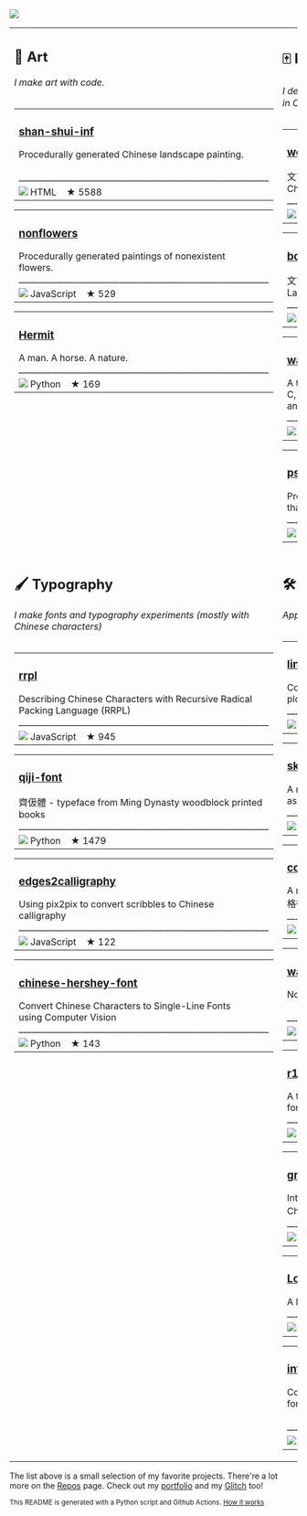 <img src="https://github.com/LingDong-/shan-shui-inf/raw/master/screenshots/screen002.jpg?raw=true"></img><table><tr>
<td valign="top"><h2>🎨 Art</h2><i>I make art with code.</i><br><br><table><tr><td><h3><a href="https://github.com/LingDong-/shan-shui-inf">shan-shui-inf</a></h3>Procedurally generated Chinese landscape painting. <br><br>____________________________________________________________</tr><tr><td><img src="https://via.placeholder.com/12/e34c26/000000?text=+"></img>&nbsp;HTML&nbsp;&nbsp;&nbsp;&nbsp;★ 5588</td></tr></table><table><tr><td><h3><a href="https://github.com/LingDong-/nonflowers">nonflowers</a></h3>Procedurally generated paintings of nonexistent <br>flowers. <br>____________________________________________________________</tr><tr><td><img src="https://via.placeholder.com/12/f1e05a/000000?text=+"></img>&nbsp;JavaScript&nbsp;&nbsp;&nbsp;&nbsp;★ 529</td></tr></table><table><tr><td><h3><a href="https://github.com/LingDong-/Hermit">Hermit</a></h3>A man. A horse. A nature. <br>____________________________________________________________</tr><tr><td><img src="https://via.placeholder.com/12/3572A5/000000?text=+"></img>&nbsp;Python&nbsp;&nbsp;&nbsp;&nbsp;★ 169</td></tr></table></td><td valign="top"><h2>🀄️ Language design</h2><i>I designed 文言 or wenyan-lang, a programming language in Classical Chinese, and some others.</i><br><br><table><tr><td><h3><a href="https://github.com/wenyan-lang/wenyan">wenyan</a></h3>文言文編程語言 A programming language for the ancient <br>Chinese. <br>____________________________________________________________</tr><tr><td><img src="https://via.placeholder.com/12/2b7489/000000?text=+"></img>&nbsp;TypeScript&nbsp;&nbsp;&nbsp;&nbsp;★ 20089</td></tr></table><table><tr><td><h3><a href="https://github.com/wenyan-lang/book">book</a></h3>文言陰符 An Introduction to Programming in Wenyan <br>Language <br>____________________________________________________________</tr><tr><td><img src="https://via.placeholder.com/12/f1e05a/000000?text=+"></img>&nbsp;JavaScript&nbsp;&nbsp;&nbsp;&nbsp;★ 360</td></tr></table><table><tr><td><h3><a href="https://github.com/LingDong-/wax">wax</a></h3>A tiny programming language that transpiles to <br>C, C++, Java, TypeScript, Python, C#, Swift, Lua <br>and WebAssembly 🚀 <br>____________________________________________________________</tr><tr><td><img src="https://via.placeholder.com/12/555555/000000?text=+"></img>&nbsp;C&nbsp;&nbsp;&nbsp;&nbsp;★ 822</td></tr></table><table><tr><td><h3><a href="https://github.com/LingDong-/psvg">psvg</a></h3>Programmable Scalable Vector Graphics -- drawings <br>that draw themselves <br>____________________________________________________________</tr><tr><td><img src="https://via.placeholder.com/12/2b7489/000000?text=+"></img>&nbsp;TypeScript&nbsp;&nbsp;&nbsp;&nbsp;★ 310</td></tr></table></td></tr><tr><td valign="top"><h2>🖌 Typography</h2><i>I make fonts and typography experiments (mostly with Chinese characters)</i><br><br><table><tr><td><h3><a href="https://github.com/LingDong-/rrpl">rrpl</a></h3>Describing Chinese Characters with Recursive Radical <br>Packing Language (RRPL)  <br>____________________________________________________________</tr><tr><td><img src="https://via.placeholder.com/12/f1e05a/000000?text=+"></img>&nbsp;JavaScript&nbsp;&nbsp;&nbsp;&nbsp;★ 945</td></tr></table><table><tr><td><h3><a href="https://github.com/LingDong-/qiji-font">qiji-font</a></h3>齊伋體 - typeface from Ming Dynasty woodblock printed <br>books <br>____________________________________________________________</tr><tr><td><img src="https://via.placeholder.com/12/3572A5/000000?text=+"></img>&nbsp;Python&nbsp;&nbsp;&nbsp;&nbsp;★ 1479</td></tr></table><table><tr><td><h3><a href="https://github.com/LingDong-/edges2calligraphy">edges2calligraphy</a></h3>Using pix2pix to convert scribbles to Chinese <br>calligraphy <br>____________________________________________________________</tr><tr><td><img src="https://via.placeholder.com/12/f1e05a/000000?text=+"></img>&nbsp;JavaScript&nbsp;&nbsp;&nbsp;&nbsp;★ 122</td></tr></table><table><tr><td><h3><a href="https://github.com/LingDong-/chinese-hershey-font">chinese-hershey-font</a></h3>Convert Chinese Characters to Single-Line Fonts <br>using Computer Vision <br>____________________________________________________________</tr><tr><td><img src="https://via.placeholder.com/12/3572A5/000000?text=+"></img>&nbsp;Python&nbsp;&nbsp;&nbsp;&nbsp;★ 143</td></tr></table></td><td valign="top"><h2>🛠 Other cool stuff</h2><i>Apps, libraries, toolkits, algorithms, and more!</i><br><br><table><tr><td><h3><a href="https://github.com/LingDong-/linedraw">linedraw</a></h3>Convert images to vectorized line drawings for <br>plotters. <br>____________________________________________________________</tr><tr><td><img src="https://via.placeholder.com/12/3572A5/000000?text=+"></img>&nbsp;Python&nbsp;&nbsp;&nbsp;&nbsp;★ 807</td></tr></table><table><tr><td><h3><a href="https://github.com/LingDong-/skeleton-tracing">skeleton-tracing</a></h3>A new algorithm for retrieving topological skeleton <br>as a set of polylines from binary images <br>____________________________________________________________</tr><tr><td><img src="https://via.placeholder.com/12/555555/000000?text=+"></img>&nbsp;C&nbsp;&nbsp;&nbsp;&nbsp;★ 539</td></tr></table><table><tr><td><h3><a href="https://github.com/LingDong-/cope">cope</a></h3>A modern IDE for writing classical Chinese poetry <br>格律诗编辑程序 <br>____________________________________________________________</tr><tr><td><img src="https://via.placeholder.com/12/f1e05a/000000?text=+"></img>&nbsp;JavaScript&nbsp;&nbsp;&nbsp;&nbsp;★ 473</td></tr></table><table><tr><td><h3><a href="https://github.com/LingDong-/wasm-fun">wasm-fun</a></h3>Non-trivial programs in hand-written WebAssembly <br><br>____________________________________________________________</tr><tr><td><img src="https://via.placeholder.com/12/04133b/000000?text=+"></img>&nbsp;WebAssembly&nbsp;&nbsp;&nbsp;&nbsp;★ 80</td></tr></table><table><tr><td><h3><a href="https://github.com/LingDong-/r1b">r1b</a></h3>A thermal-printer-oriented, 1-bit graphics rasterizer <br>for 2D and 3D <br>____________________________________________________________</tr><tr><td><img src="https://via.placeholder.com/12/555555/000000?text=+"></img>&nbsp;C&nbsp;&nbsp;&nbsp;&nbsp;★ 80</td></tr></table><table><tr><td><h3><a href="https://github.com/LingDong-/grand-timeline">grand-timeline</a></h3>Interactive grand unified timeline of 30,800 ancient <br>Chinese people / 古人全表 <br>____________________________________________________________</tr><tr><td><img src="https://via.placeholder.com/12/f1e05a/000000?text=+"></img>&nbsp;JavaScript&nbsp;&nbsp;&nbsp;&nbsp;★ 112</td></tr></table><table><tr><td><h3><a href="https://github.com/LingDong-/Loshu.js">Loshu.js</a></h3>A linear algebra library for JavaScript 🔢 <br>____________________________________________________________</tr><tr><td><img src="https://via.placeholder.com/12/f1e05a/000000?text=+"></img>&nbsp;JavaScript&nbsp;&nbsp;&nbsp;&nbsp;★ 49</td></tr></table><table><tr><td><h3><a href="https://github.com/LingDong-/interesting-polygon-archive">interesting-polygon-archive</a></h3>Collection of polygon data in various formats <br>for testing computational geometry algorithms. <br><br>____________________________________________________________</tr><tr><td><img src="https://via.placeholder.com/12/0096D8/000000?text=+"></img>&nbsp;Processing&nbsp;&nbsp;&nbsp;&nbsp;★ 46</td></tr></table></td></tr></table>

The list above is a small selection of my favorite projects. There're a lot more on the [Repos](https://github.com/LingDong-?tab=repositories) page. Check out my [portfolio](https://lingdong.works) and my [Glitch](https://glitch.com/@LingDong-) too!


<sub>This README is generated with a Python script and Github Actions. [How it works](https://github.com/LingDong-/LingDong-/blob/master/generate.py)</sub>


